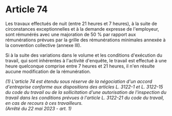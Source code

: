 # Article 74

Les travaux effectués de nuit (entre 21 heures et 7 heures), à la suite de circonstances exceptionnelles et à la demande expresse de l'employeur, sont rémunérés avec une majoration de 50 % par rapport aux rémunérations prévues par la grille des rémunérations minimales annexée à la convention collective (annexe III).

Si à la suite des variations dans le volume et les conditions d'exécution du travail, qui sont inhérentes à l'activité d'enquête, le travail est effectué à une heure quelconque comprise entre 7 heures et 21 heures, il n'en résulte aucune modification de la rémunération.

 *(1) L'article 74 est étendu sous réserve de la négociation d'un accord d'entreprise conforme aux dispositions des articles L. 3122-1 et L. 3122-15 du code du travail ou de la sollicitation d'une autorisation de l'inspection du travail dans les conditions prévues à l'article L. 3122-21 du code du travail, en cas de recours à ces travailleurs.    
(Arrêté du 22 mai 2023 - art. 1)*

